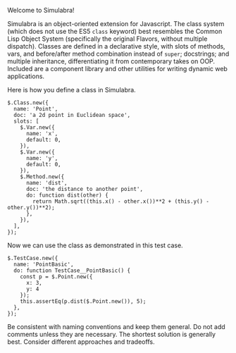 Welcome to Simulabra!

Simulabra is an object-oriented extension for Javascript. The class system (which does not use the ES5 `class` keyword) best resembles the Common Lisp Object System (specifically the original Flavors, without multiple dispatch). Classes are defined in a declarative style, with slots of methods, vars, and before/after method combination instead of `super`; docstrings; and multiple inheritance, differentiating it from contemporary takes on OOP. Included are a component library and other utilities for writing dynamic web applications.

Here is how you define a class in Simulabra.
```
$.Class.new({
  name: 'Point',
  doc: 'a 2d point in Euclidean space',
  slots: [
    $.Var.new({
      name: 'x',
      default: 0,
    }),
    $.Var.new({
      name: 'y',
      default: 0,
    }),
    $.Method.new({
      name: 'dist',
      doc: 'the distance to another point',
      do: function dist(other) {
        return Math.sqrt((this.x() - other.x())**2 + (this.y() - other.y())**2);
      },
    }),
  ],
});
```
Now we can use the class as demonstrated in this test case.
```
$.TestCase.new({
  name: 'PointBasic',
  do: function TestCase__PointBasic() {
    const p = $.Point.new({
      x: 3,
      y: 4
    });
    this.assertEq(p.dist($.Point.new()), 5);
  },
});
```
Be consistent with naming conventions and keep them general. Do not add comments unless they are necessary. The shortest solution is generally best. Consider different approaches and tradeoffs.
